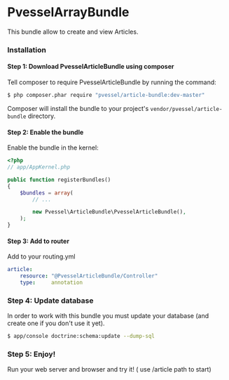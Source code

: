 PvesselArrayBundle
===========================

This bundle allow to create and view Articles.


### Installation


#### Step 1: Download PvesselArticleBundle using composer

Tell composer to require PvesselArticleBundle by running the command:

``` bash
$ php composer.phar require "pvessel/article-bundle:dev-master"
```

Composer will install the bundle to your project's `vendor/pvessel/article-bundle` directory.


#### Step 2: Enable the bundle

Enable the bundle in the kernel:

``` php
<?php
// app/AppKernel.php

public function registerBundles()
{
    $bundles = array(
        // ...

        new Pvessel\ArticleBundle\PvesselArticleBundle(),
    );
}
```

#### Step 3: Add to router

Add to your routing.yml

``` yml
article:
    resource: "@PvesselArticleBundle/Controller"
    type:     annotation
```

### Step 4: Update database

In order to work with this bundle you must update your database (and create one if you don't use it yet).

``` bash
$ app/console doctrine:schema:update --dump-sql
```
### Step 5: Enjoy!

Run your web server and browser and try it! ( use /article path to start)
